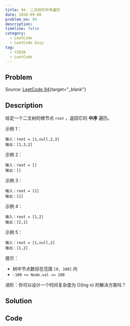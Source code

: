 ```yaml
---
title: 94. 二叉树的中序遍历
date: 2020-09-08
problem_no: 94
description: 
timeline: false
category:
  - LeetCode
  - LeetCode Easy
tag:
  - Y2020
  - LeetCode
---
```


<!-- Description. -->

<!-- more -->

## Problem

Source: [LeetCode 94](https://leetcode-cn.com/problems/binary-tree-inorder-traversal/){target="_blank"}

## Description

给定一个二叉树的根节点 `root` ，返回它的 **中序** 遍历。

示例 1：

```text
输入：root = [1,null,2,3]
输出：[1,3,2]
```

示例 2：

```text
输入：root = []
输出：[]
```

示例 3：

```text
输入：root = [1]
输出：[1]
```

示例 4：

```text
输入：root = [1,2]
输出：[2,1]
```

示例 5：

```text
输入：root = [1,null,2]
输出：[1,2]
```

提示：

- 树中节点数目在范围 `[0, 100]` 内
- `-100 <= Node.val <= 100`


进阶：你可以设计一个时间复杂度为 O(log n) 的解决方案吗？

## Solution

## Code

```cpp

```
